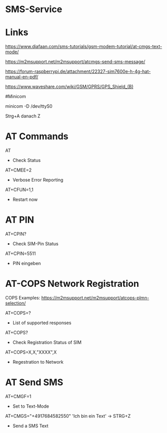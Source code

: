 # SMS-Service

# Links

https://www.diafaan.com/sms-tutorials/gsm-modem-tutorial/at-cmgs-text-mode/

https://m2msupport.net/m2msupport/atcmgs-send-sms-message/

https://forum-raspberrypi.de/attachment/22327-sim7600e-h-4g-hat-manual-en-pdf/

https://www.waveshare.com/wiki/GSM/GPRS/GPS_Shield_(B)


#Minicom

minicom -D /dev/ttyS0

Strg+A danach Z

# AT Commands

AT
- Check Status

AT+CMEE=2
- Verbose Error Reporting

AT+CFUN=1,1
- Restart now
# AT PIN

AT+CPIN?
- Check SIM-Pin Status

AT+CPIN=5511
- PIN eingeben

# AT-COPS Network Registration

COPS Examples: https://m2msupport.net/m2msupport/atcops-plmn-selection/

AT+COPS=?
- List of supported responses

AT+COPS?
- Check Registration Status of SIM

AT+COPS=X,X,"XXXX",X
- Regestration to Network

# AT Send SMS

AT+CMGF=1
- Set to Text-Mode

AT+CMGS="+4917684582550"
'Ich bin ein Text'
-> STRG+Z
- Send a SMS Text

